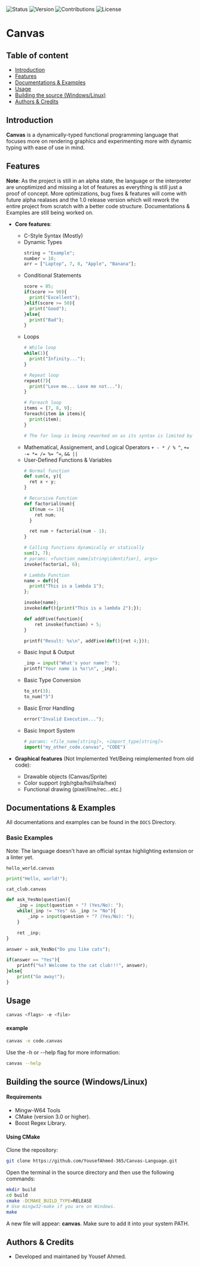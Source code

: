 ![Status](https://img.shields.io/badge/Status-Alpha-orange) ![Version](https://img.shields.io/badge/Version-v0.1-orange) ![Contributions](https://img.shields.io/badge/Contributions-Welcome-brightgreen) ![License](https://img.shields.io/badge/License-MIT-blue)

# Canvas

## Table of content
- [Introduction](#section_1)
- [Features](#section_2)
- [Documentations & Examples](#section_3)
- [Usage](#section_4)
- [Building the source (Windows/Linux)](#section_5)
- [Authors & Credits](#section_6)

<a id="section_1"></a>
## Introduction
**Canvas** is a dynamically-typed functional programming language that focuses more on rendering graphics and experimenting more with dynamic typing with ease of use in mind.

<a id="section_2"></a>
## Features
**Note**: As the project is still in an alpha state, the language or the interpreter are unoptimized and missing a lot of features as everything is still just a proof of concept. More optimizations, bug fixes & features will come with future alpha realases and the 1.0 release version which will rework the entire project from scratch with a better code structure. Documentations & Examples are still being worked on.

- **Core features**:
  - C-Style Syntax (Mostly)
  - Dynamic Types
    ```python
    string = "Example";
    number = 18;
    arr = ["Laptop", 7, 8, "Apple", "Banana"];
    ```
  - Conditional Statements
    ```python
    score = 85;
    if(score >= 90){
      print("Excellent");
    }elif(score >= 50){
      print("Good");
    }else{
      print("Bad");
    }
    ```
  - Loops
    ```python
    # While loop
    while(1){
      print("Infinity...");
    }

    # Repeat loop
    repeat(7){
      print("Love me... Love me not...");
    }

    # Foreach loop
    items = [7, 8, 9];
    foreach(item in items){
      print(item);
    }

    # The for loop is being reworked on as its syntax is limited by the parser.
    ```
  - Mathematical, Assignement, and Logical Operators
    `+ - * / % ^`, `+= -= *= /= %= ^=`, `&& ||`
  - User-Defined Functions & Variables
    ```python
    # Normal function
    def sum(x, y){
      ret x + y;
    }

    # Recursive Function
    def factorial(num){
      if(num <= 1){
        ret num;
      }

      ret num + factorial(num - 1);
    }

    # Calling functions dynamically or statically
    sum(3, 7);
    # params: <function_name[string|identifier], args>
    invoke(factorial, 6);

    # Lambda Function
    name = def(){
      print("This is a lambda 1");
    };

    invoke(name);
    invoke(def(){print("This is a lambda 2");});
    
    def addFive(function){
        ret invoke(function) + 5;
    }
    
    printf("Result: %s\n", addFive(def(){ret 4;}));
    ```
  - Basic Input & Output
    ```python
    _inp = input("What's your name?: ");
    printf("Your name is %s!\n", _inp);
    ```
  - Basic Type Conversion
    ```python
    to_str(3);
    to_num("5")
    ```
  - Basic Error Handling
    ```python
    error("Invalid Execution...");
    ```
  - Basic Import System
    ```python
    # params: <file_name[string]>, <import_type[string]>
    import("my_other_code.canvas", "CODE")
    ```

- **Graphical features** (Not Implemented Yet/Being reimplemented from old code):
  - Drawable objects (Canvas/Sprite)
  - Color support (rgb/rgba/hsl/hsla/hex)
  - Functional drawing (pixel/line/rec...etc.)

<a id="section_3"></a>
## Documentations & Examples
All documentations and examples can be found in the `DOCS` Directory.

### Basic Examples
Note: The language doesn't have an official syntax highlighting extension or a linter yet. 

`hello_world.canvas`
```python
print("Hello, world!");
```

`cat_club.canvas`
``` python
def ask_YesNo(question){
    _inp = input(question + "? (Yes/No): ");
    while(_inp != "Yes" && _inp != "No"){
        _inp = input(question + "? (Yes/No): ");
    } 

    ret _inp;
}

answer = ask_YesNo("Do you like cats");

if(answer == "Yes"){
    printf("%s? Welcome to the cat club!!!", answer);
}else{
    print("Go away!");
}
```

<a id="section_4"></a>
## Usage
```bash
canvas <flags> -e <file>
```

#### example
```bash
canvas -e code.canvas
```
Use the -h or --help flag for more information:
```bash
canvas --help
```

<a id="section_5"></a>
## Building the source (Windows/Linux)
#### Requirements
- Mingw-W64 Tools
- CMake (version 3.0 or higher).
- Boost Regex Library.

#### Using CMake

Clone the repository:
```bash
git clone https://github.com/YousefAhmed-365/Canvas-Language.git
```

Open the terminal in the source directory and then use the following commands:
```bash
mkdir build
cd build
cmake -DCMAKE_BUILD_TYPE=RELEASE
# Use mingw32-make if you are on Windows.
make
```
A new file will appear: **canvas**. Make sure to add it into your system PATH.

<a id="section_6"></a>
## Authors & Credits
- Developed and maintaned by Yousef Ahmed.
